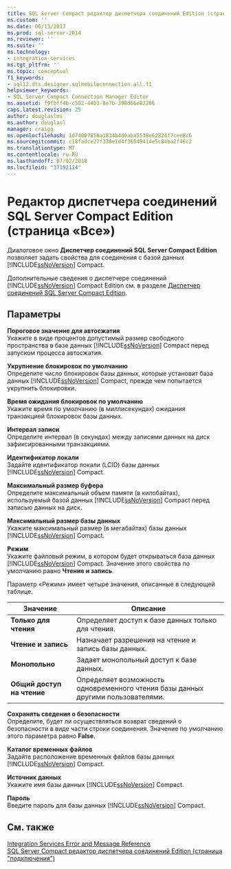 ```yaml
---
title: SQL Server Compact редактор диспетчера соединений Edition (страница «все») | Документация Майкрософт
ms.custom: ''
ms.date: 06/13/2017
ms.prod: sql-server-2014
ms.reviewer: ''
ms.suite: ''
ms.technology:
- integration-services
ms.tgt_pltfrm: ''
ms.topic: conceptual
f1_keywords:
- sql12.dts.designer.sqlmobileconnection.all.f1
helpviewer_keywords:
- SQL Server Compact Connection Manager Editor
ms.assetid: f9fbff4b-c502-44b3-8e7b-398d66e82206
caps.latest.revision: 25
author: douglaslms
ms.author: douglasl
manager: craigg
ms.openlocfilehash: 1d74007858a1834b4d0aba5538e62824f7cee8c6
ms.sourcegitcommit: c18fadce27f330e1d4f36549414e5c84ba2f46c2
ms.translationtype: MT
ms.contentlocale: ru-RU
ms.lasthandoff: 07/02/2018
ms.locfileid: "37192114"
---
```

# <a name="sql-server-compact-edition-connection-manager-editor-all-page"></a>Редактор диспетчера соединений SQL Server Compact Edition (страница «Все»)
  Диалоговое окно **Диспетчер соединений SQL Server Compact Edition** позволяет задать свойства для соединения с базой данных [!INCLUDE[ssNoVersion](../includes/ssnoversion-md.md)] Compact.  
  
 Дополнительные сведения о диспетчере соединений [!INCLUDE[ssNoVersion](../includes/ssnoversion-md.md)] Compact Edition см. в разделе [Диспетчер соединений SQL Server Compact Edition](connection-manager/sql-server-compact-edition-connection-manager.md).  
  
## <a name="options"></a>Параметры  
 **Пороговое значение для автосжатия**  
 Укажите в виде процентов допустимый размер свободного пространства в базе данных [!INCLUDE[ssNoVersion](../includes/ssnoversion-md.md)] Compact перед запуском процесса автосжатия.  
  
 **Укрупнение блокировок по умолчанию**  
 Определите число блокировок базы данных, которые установит база данных [!INCLUDE[ssNoVersion](../includes/ssnoversion-md.md)] Compact, прежде чем попытается укрупнить блокировки.  
  
 **Время ожидания блокировок по умолчанию**  
 Укажите время по умолчанию (в миллисекундах) ожидания транзакцией блокировок базы данных.  
  
 **Интервал записи**  
 Определите интервал (в секундах) между записями данных на диск зафиксированными транзакциями.  
  
 **Идентификатор локали**  
 Задайте идентификатор локали (LCID) базы данных [!INCLUDE[ssNoVersion](../includes/ssnoversion-md.md)] Compact.  
  
 **Максимальный размер буфера**  
 Определите максимальный объем памяти (в килобайтах), используемый базой данных [!INCLUDE[ssNoVersion](../includes/ssnoversion-md.md)] Compact перед записью данных на диск.  
  
 **Максимальный размер базы данных**  
 Укажите максимальный размер (в мегабайтах) базы данных [!INCLUDE[ssNoVersion](../includes/ssnoversion-md.md)] Compact.  
  
 **Режим**  
 Укажите файловый режим, в котором будет открываться база данных [!INCLUDE[ssNoVersion](../includes/ssnoversion-md.md)] Compact. Значение этого свойства по умолчанию равно **Чтение и запись**.  
  
 Параметр «Режим» имеет четыре значения, описанные в следующей таблице.  
  
|Значение|Описание|  
|-----------|-----------------|  
|**Только для чтения**|Определяет доступ к базе данных только для чтения.|  
|**Чтение и запись**|Назначает разрешения на чтение и запись базы данных.|  
|**Монопольно**|Задает монопольный доступ к базе данных.|  
|**Общий доступ на чтение**|Определяет возможность одновременного чтения базы данных другими пользователями.|  
  
 **Сохранять сведения о безопасности**  
 Определите, будет ли осуществляться возврат сведений о безопасности в виде части строки соединения. Значение по умолчанию этого параметра равно **False**.  
  
 **Каталог временных файлов**  
 Задайте расположение временных файлов базы данных [!INCLUDE[ssNoVersion](../includes/ssnoversion-md.md)] Compact.  
  
 **Источник данных**  
 Укажите имя базы данных [!INCLUDE[ssNoVersion](../includes/ssnoversion-md.md)] Compact.  
  
 **Пароль**  
 Введите пароль для базы данных [!INCLUDE[ssNoVersion](../includes/ssnoversion-md.md)] Compact.  
  
## <a name="see-also"></a>См. также  
 [Integration Services Error and Message Reference](../../2014/integration-services/integration-services-error-and-message-reference.md)   
 [SQL Server Compact редактор диспетчера соединений Edition &#40;страница "подключения"&#41;](../../2014/integration-services/sql-server-compact-edition-connection-manager-editor-connection-page.md)  
  
  
